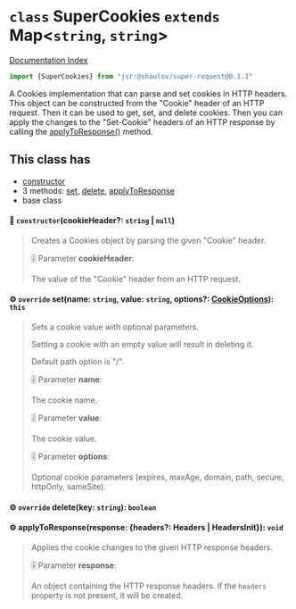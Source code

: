 # `class` SuperCookies `extends` Map\<`string`, `string`>

[Documentation Index](../README.md)

```ts
import {SuperCookies} from "jsr:@shaulov/super-request@0.1.1"
```

A Cookies implementation that can parse and set cookies in HTTP headers.
This object can be constructed from the "Cookie" header of an HTTP request.
Then it can be used to get, set, and delete cookies.
Then you can apply the changes to the "Set-Cookie" headers of an HTTP response by calling the [applyToResponse()](../class.SuperCookies/README.md#-applytoresponseresponse-headers-headers--headersinit-void) method.

## This class has

- [constructor](#-constructorcookieheader-string--null)
- 3 methods:
[set](#-override-setname-string-value-string-options-cookieoptions-this),
[delete](#-override-deletekey-string-boolean),
[applyToResponse](#-applytoresponseresponse-headers-headers--headersinit-void)
- base class


#### 🔧 `constructor`(cookieHeader?: `string` | `null`)

> Creates a Cookies object by parsing the given "Cookie" header.
> 
> 🎚️ Parameter **cookieHeader**:
> 
> The value of the "Cookie" header from an HTTP request.



#### ⚙ `override` set(name: `string`, value: `string`, options?: [CookieOptions](../type.CookieOptions/README.md)): `this`

> Sets a cookie value with optional parameters.
> 
> Setting a cookie with an empty value will result in deleting it.
> 
> Default path option is "/".
> 
> 🎚️ Parameter **name**:
> 
> The cookie name.
> 
> 🎚️ Parameter **value**:
> 
> The cookie value.
> 
> 🎚️ Parameter **options**:
> 
> Optional cookie parameters (expires, maxAge, domain, path, secure, httpOnly, sameSite).



#### ⚙ `override` delete(key: `string`): `boolean`



#### ⚙ applyToResponse(response: \{headers?: Headers | HeadersInit}): `void`

> Applies the cookie changes to the given HTTP response headers.
> 
> 🎚️ Parameter **response**:
> 
> An object containing the HTTP response headers. If the `headers` property is not present, it will be created.



